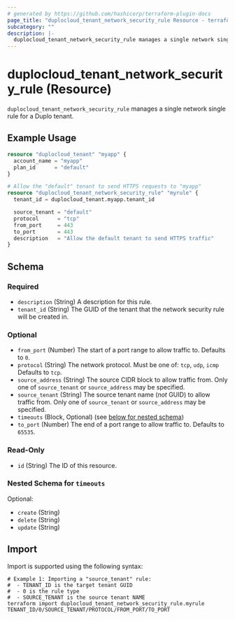 ```yaml
---
# generated by https://github.com/hashicorp/terraform-plugin-docs
page_title: "duplocloud_tenant_network_security_rule Resource - terraform-provider-duplocloud"
subcategory: ""
description: |-
  duplocloud_tenant_network_security_rule manages a single network single rule for a Duplo tenant.
---
```


# duplocloud_tenant_network_security_rule (Resource)

`duplocloud_tenant_network_security_rule` manages a single network single rule for a Duplo tenant.

## Example Usage

```terraform
resource "duplocloud_tenant" "myapp" {
  account_name = "myapp"
  plan_id      = "default"
}

# Allow the "default" tenant to send HTTPS requests to "myapp"
resource "duplocloud_tenant_network_security_rule" "myrule" {
  tenant_id = duplocloud_tenant.myapp.tenant_id

  source_tenant = "default"
  protocol      = "tcp"
  from_port     = 443
  to_port       = 443
  description   = "Allow the default tenant to send HTTPS traffic"
}
```

<!-- schema generated by tfplugindocs -->
## Schema

### Required

- `description` (String) A description for this rule.
- `tenant_id` (String) The GUID of the tenant that the network security rule will be created in.

### Optional

- `from_port` (Number) The start of a port range to allow traffic to. Defaults to `0`.
- `protocol` (String) The network protocol.  Must be one of:  `tcp`, `udp`, `icmp` Defaults to `tcp`.
- `source_address` (String) The source CIDR block to allow traffic from. Only one of `source_tenant` or `source_address` may be specified.
- `source_tenant` (String) The source tenant name (*not* GUID) to allow traffic from. Only one of `source_tenant` or `source_address` may be specified.
- `timeouts` (Block, Optional) (see [below for nested schema](#nestedblock--timeouts))
- `to_port` (Number) The end of a port range to allow traffic to. Defaults to `65535`.

### Read-Only

- `id` (String) The ID of this resource.

<a id="nestedblock--timeouts"></a>
### Nested Schema for `timeouts`

Optional:

- `create` (String)
- `delete` (String)
- `update` (String)

## Import

Import is supported using the following syntax:

```shell
# Example 1: Importing a "source_tenant" rule:
#  - TENANT_ID is the target tenant GUID
#  - 0 is the rule type
#  - SOURCE_TENANT is the source tenant NAME
terraform import duplocloud_tenant_network_security_rule.myrule TENANT_ID/0/SOURCE_TENANT/PROTOCOL/FROM_PORT/TO_PORT
```
